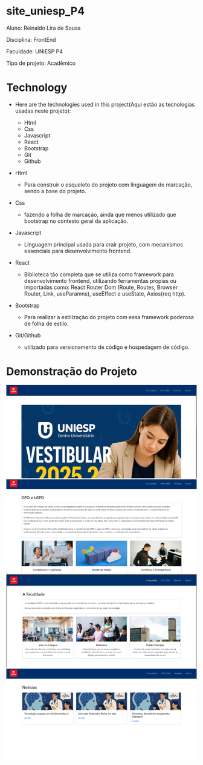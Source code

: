 # site_uniesp_P4
Aluno: Reinaldo Lira de Sousa

Disciplina: FrontEnd 

Faculdade: UNIESP   P4

Tipo de projeto: Acadêmico

# Technology
* Here are the technologies used in this project(Aqui estão as tecnologias usadas neste projeto):

   * Html
   * Css
   * Javascript
   * React
   * Bootstrap
   * Git
   * Github

* Html
   * Para construir o esqueleto do projeto com linguagem de marcação, sendo a base do projeto.
* Css
   * fazendo a folha de marcação, ainda que menos utilizado que bootstrap no contesto geral da aplicação. 

* Javascript
   * Linguagem principal usada para crair projeto, com mecanismos essenciais para desenvolvimento frontend. 

* React
  * Biblioteca tão completa que se utiliza como framework para desenvolvimento frontend, utilizando ferramentas propias ou importadas como: React Router Dom (Route, Routes, Browser Router, Link, useParamns), useEffect e useState, Axios(req http).
  
* Bootstrap
  * Para realizar a estilização do projeto com essa framework poderosa de folha de estilo.

* Git/Github
  * utilizado para versionamento de código e hospedagem de código.

# Demonstração do Projeto

![Texto Alternativo](https://github.com/reinaldolds/site_uniesp_P4/blob/main/public/prints/home-site.png
)
![Texto Alternativo](https://github.com/reinaldolds/site_uniesp_P4/blob/main/public/prints/dpoLgbt.png
)
![Texto Alternativo](https://github.com/reinaldolds/site_uniesp_P4/blob/main/public/prints/fac-site.png
)
![Texto Alternativo](https://github.com/reinaldolds/site_uniesp_P4/blob/main/public/prints/not-site.png
)
